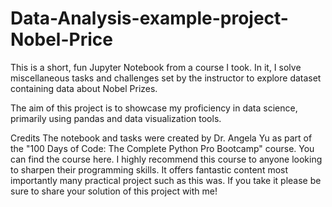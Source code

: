 # Data-Analysis-example-project-Nobel-Price

This is a short, fun Jupyter Notebook from a course I took. In it, I solve miscellaneous tasks and challenges set by the instructor to explore dataset containing data about Nobel Prizes.

The aim of this project is to showcase my proficiency in data science, primarily using pandas and data visualization tools.

Credits
The notebook and tasks were created by Dr. Angela Yu as part of the "100 Days of Code: The Complete Python Pro Bootcamp" course. You can find the course here. I highly recommend this course to anyone looking to sharpen their programming skills. It offers fantastic content most importantly many practical project such as this was. If you take it please be sure to share your solution of this project with me!
